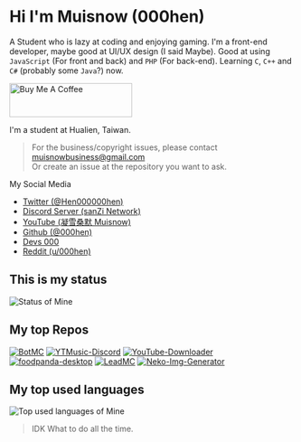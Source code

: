 # Hi I'm Muisnow (000hen)
A Student who is lazy at coding and enjoying gaming.
I'm a front-end developer, maybe good at UI/UX design (I said Maybe).
Good at using `JavaScript` (For front and back) and `PHP` (For back-end).
Learning `C`, `C++` and `C#` (probably some `Java`?) now.

<a href="https://www.buymeacoffee.com/muisnow" target="_blank"><img src="https://cdn.buymeacoffee.com/buttons/v2/arial-yellow.png" alt="Buy Me A Coffee" style="height: 60px !important;width: 217px !important;" ></a>

I'm a student at Hualien, Taiwan.

> For the business/copyright issues, please contact  
> muisnowbusiness@gmail.com  
> Or create an issue at the repository you want to ask.

My Social Media
 * [Twitter (@Hen000000hen)](https://twitter.com/Hen000000hen)
 * [Discord Server (sanZi Network)](https://discord.gg/DMEV865)
 * [YouTube (凝雪桑默 Muisnow)](https://www.youtube.com/@Muisnow)
 * [Github (@000hen)](https://github.com/000hen)
 * [Devs 000](https://muisnow.3zh-studio.com)
 * [Reddit (u/000hen)](https://www.reddit.com/user/000hen)

## This is my status
![Status of Mine](https://github-readme-stats.vercel.app/api?username=000hen&show_icons=true&bg_color=45,5cc9ff,bb5cff&title_color=fff&border_color=fff&text_color=fff&hide_border=false&icon_color=ff47fc)

## My top Repos
[![BotMC](https://github-readme-stats.vercel.app/api/pin/?username=000hen&repo=BotMC&show_icons=true&bg_color=45,5cc9ff,bb5cff&title_color=fff&border_color=fff&text_color=fff&hide_border=false&icon_color=ff47fc)](https://github.com/000hen/BotMC)
[![YTMusic-Discord](https://github-readme-stats.vercel.app/api/pin/?username=000hen&repo=YTMusic-Discord&show_icons=true&bg_color=45,5cc9ff,bb5cff&title_color=fff&border_color=fff&text_color=fff&hide_border=false&icon_color=ff47fc)](https://github.com/000hen/YTMusic-Discord)
[![YouTube-Downloader](https://github-readme-stats.vercel.app/api/pin/?username=000hen&repo=YouTube-Downloader&show_icons=true&bg_color=45,5cc9ff,bb5cff&title_color=fff&border_color=fff&text_color=fff&hide_border=false&icon_color=ff47fc)](https://github.com/000hen/YouTube-Downloader)
[![foodpanda-desktop](https://github-readme-stats.vercel.app/api/pin/?username=000hen&repo=foodpanda-desktop&show_icons=true&bg_color=45,5cc9ff,bb5cff&title_color=fff&border_color=fff&text_color=fff&hide_border=false&icon_color=ff47fc)](https://github.com/000hen/foodpanda-desktop)
[![LeadMC](https://github-readme-stats.vercel.app/api/pin/?username=3zh-studio-network&repo=LeadMC&show_icons=true&bg_color=45,5cc9ff,bb5cff&title_color=fff&border_color=fff&text_color=fff&hide_border=false&icon_color=ff47fc)](https://github.com/3zh-studio-network/LeadMC)
[![Neko-Img-Generator](https://github-readme-stats.vercel.app/api/pin/?username=3zh-studio-network&repo=Neko-Img-Generator&show_icons=true&bg_color=45,5cc9ff,bb5cff&title_color=fff&border_color=fff&text_color=fff&hide_border=false&icon_color=ff47fc)](https://github.com/3zh-studio-network/LeadMC)

## My top used languages
![Top used languages of Mine](https://github-readme-stats.vercel.app/api/top-langs/?username=000hen&show_icons=true&bg_color=45,5cc9ff,bb5cff&title_color=fff&border_color=fff&text_color=fff&hide_border=false&icon_color=ff47fc)

> IDK What to do all the time.
